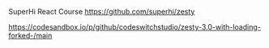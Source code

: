 SuperHi React Course https://github.com/superhi/zesty

https://codesandbox.io/p/github/codeswitchstudio/zesty-3.0-with-loading-forked-/main

